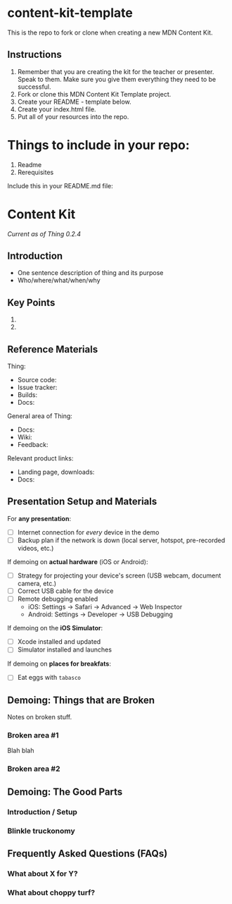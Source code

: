 # content-kit-template
This is the repo to fork or clone when creating a new MDN Content Kit.

## Instructions
1. Remember that you are creating the kit for the teacher or presenter. Speak to them. Make sure you give them everything they need to be successful.
1. Fork or clone this MDN Content Kit Template project.
1. Create your README - template below.
1. Create your index.html file.
1. Put all of your resources into the repo.

# Things to include in your repo:
1. Readme
11. Rerequisites

Include this in your README.md file:

# <Topic> Content Kit

_Current as of Thing 0.2.4_

## Introduction

* One sentence description of thing and its purpose
* Who/where/what/when/why

## Key Points

1.
1.

## Reference Materials

Thing:

* Source code:
* Issue tracker:
* Builds:
* Docs:

General area of Thing:

* Docs:
* Wiki:
* Feedback:

Relevant product links:

* Landing page, downloads:
* Docs:

## Presentation Setup and Materials

For __any presentation__:

- [ ] Internet connection for *every* device in the demo
- [ ] Backup plan if the network is down (local server, hotspot, pre-recorded videos, etc.)

If demoing on __actual hardware__ (iOS or Android):

- [ ] Strategy for projecting your device's screen (USB webcam, document camera, etc.)
- [ ] Correct USB cable for the device
- [ ] Remote debugging enabled
    - iOS: Settings → Safari → Advanced → Web Inspector
    - Android: Settings → Developer → USB Debugging

If demoing on the __iOS Simulator__:

- [ ] Xcode installed and updated
- [ ] Simulator installed and launches

If demoing on __places for breakfats__:

- [ ] Eat eggs with `tabasco`


## Demoing: Things that are Broken

Notes on broken stuff.

### Broken area #1

Blah blah

### Broken area #2

## Demoing: The Good Parts

### Introduction / Setup

### Blinkle truckonomy

## Frequently Asked Questions (FAQs)

### What about X for Y?

### What about choppy turf?
